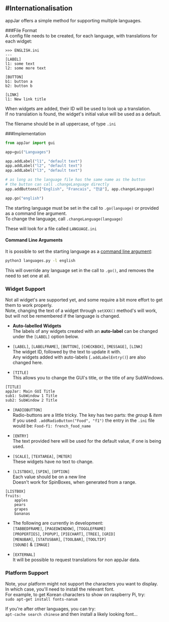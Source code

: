 #Internationalisation
---

appJar offers a simple method for supporting multiple languages.  

###File Format  
A config file needs to be created, for each language, with translations for each widget:

```
>>> ENGLISH.ini
---
[LABEL]
l1: some text
l2: some more text

[BUTTON]
b1: button a
b2: button b

[LINK]
l1: New link title
```

When widgets are added, their ID will be used to look up a translation.  
If no translation is found, the widget's initial value will be used as a default.  

The filename should be in all uppercase, of type `.ini`  

###Implementation  
```python
from appJar import gui

app=gui("Languages")

app.addLabel("l1", "default text")
app.addLabel("l2", "default text")
app.addLabel("l3", "default text")

# as long as the language file has the same name as the button
# the button can call .changeLanguage directly
app.addButtons(["English", "Francais", "한글"], app.changeLanguage)

app.go("english")
```

The starting language must be set in the call to `.go(language)` or provided as a command line argument.  
To change the language, call `.changeLanguage(language)`  

These will look for a file called `LANGUAGE.ini`

#### Command Line Arguments  
It is possible to set the starting language as a [command line argument](/pythonCommandLine):  

```sh
python3 languages.py -l english
```

This will override any language set in the call to `.go()`, and removes the need to set one at all.  

### Widget Support
Not all widget's are supported yet, and some require a bit more effort to get them to work properly.  
Note, changing the text of a widget through `setXXX()` method's will work, but will not be remembered if the language is changed.  

* **Auto-labelled Widgets**  
    The labels of any widgets created with an **auto-label** can be changed under the `[LABEL]` option below.  

* `[LABEL]`, `[LABELFRAME]`, `[BUTTON]`, `[CHECKBOX]`, `[MESSAGE]`, `[LINK]`  
    The widget ID, followed by the text to update it with.  
    Any widgets added with auto-labels (`.addLabelEntry()`) are also changed here.  

* `[TITLE]`  
    This allows you to change the GUI's title, or the title of any SubWindows.
```
[TITLE]
appJar: Main GUI Title
sub1: SubWindow 1 Title
sub2: SubWindow 2 Title
```

* `[RADIOBUTTON]`  
    Radio-buttons are a little tricky. The key has two parts: the *group* & *item*  
    If you used: `.addRadioButton("Food", "f1")` the entry in the `.ini` file would be:
    `Food-f1: french_food_name`  

* `[ENTRY]`  
    The text provided here will be used for the default value, if one is being used.  

* `[SCALE]`, `[TEXTAREA]`, `[METER]`  
    These widgets have no text to change.  

* `[LISTBOX]`, `[SPIN]`, `[OPTION]`  
    Each value should be on a new line  
    Doesn't work for SpinBoxes, when generated from a range.  
```
[LISTBOX]
fruits:
    apples
    pears
    grapes
    bananas
```

* The following are currently in development:  
    `[TABBEDFRAME]`, `[PAGEDWINDOW]`, `[TOGGLEFRAME]`  
    `[PROPERTIES]`, `[POPUP]`, `[PIECHART]`, `[TREE]`, `[GRID]`  
    `[MENUBAR]`, `[STATUSBAR]`, `[TOOLBAR]`, `[TOOLTIP]`  
    `[SOUND]` & `[IMAGE]`  

* `[EXTERNAL]`  
    It will be possible to request translations for non appJar data.  

### Platform Support
Note, your platform might not support the characters you want to display.  
In which case, you'll need to install the relevant font.  
For example, to get Korean characters to show on raspberry Pi, try:  
`sudo apt-get install fonts-nanum`  

If you're after other languages, you can try:  
`apt-cache search chinese` and then install a likely looking font...  
